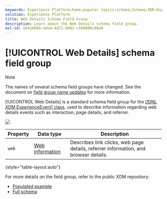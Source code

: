 ```yaml
---
keywords: Experience Platform;home;popular topics;schema;Schema;XDM;ExperienceEvent;fields;schemas;Schemas;Schema design;field group;field group;
solution: Experience Platform
title: Web Details Schema Field Group
description: Learn about the Web Details schema field group.
exl-id: eb42606b-ade4-4d72-b601-c560009c98e8
---
```

# [!UICONTROL Web Details] schema field group

>[!NOTE]
>
>The names of several schema field groups have changed. See the document on [field group name updates](../name-updates.md) for more information.

[!UICONTROL Web Details] is a standard schema field group for the [[!DNL XDM ExperienceEvent] class](../../classes/experienceevent.md), used to describe information regarding web details events such as interaction, page details, and referrer.

![](../../images/field-groups/web-details.png)

| Property | Data type | Description |
| --- | --- | --- |
| `web` | [Web information](../../data-types/web-information.md)  | Describes link clicks, web page details, referrer information, and browser details. |

{style="table-layout:auto"}

For more details on the field group, refer to the public XDM repository:

* [Populated example](https://github.com/adobe/xdm/blob/master/components/fieldgroups/experience-event/experienceevent-web.example.1.json)
* [Full schema](https://github.com/adobe/xdm/blob/master/components/fieldgroups/experience-event/experienceevent-web.schema.json)
